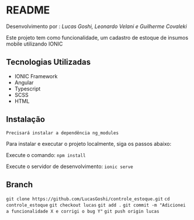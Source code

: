 # README
Desenvolvimento por : *Lucas Goshi, Leonardo Velani e Guilherme Covaleki*

Este projeto tem como funcionalidade, um cadastro de estoque de insumos mobile utilizando IONIC

## Tecnologias Utilizadas
- IONIC Framework
- Angular
- Typescript
- SCSS
- HTML

## Instalação

```Precisará instalar a dependência ng_modules```

Para instalar e executar o projeto localmente, siga os passos abaixo:

Execute o comando: ```npm install ```

Execute o servidor de desenvolvimento: ```ionic serve ```

## Branch
```git clone https://github.com/LucasGoshi/controle_estoque.git```
```cd controle_estoque``` 
```git checkout lucas``` 
```git add .``` 
```git commit -m "Adicionei a funcionalidade X e corrigi o bug Y"``` 
```git push origin lucas``` 




